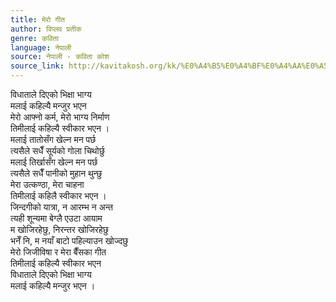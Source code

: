 ```yaml
---
title: मेरो गीत
author: विप्लव प्रतीक
genre: कविता
language: नेपाली
source: नेपाली - कविता कोश
source_link: http://kavitakosh.org/kk/%E0%A4%B5%E0%A4%BF%E0%A4%AA%E0%A5%8D%E0%A4%B2%E0%A4%B5_%E0%A4%AA%E0%A5%8D%E0%A4%B0%E0%A4%A4%E0%A5%80%E0%A4%95
---
```


विधाताले दिएको भिक्षा भाग्य  
मलाई कहिल्यै मन्जुर भएन  
मेरो आफ्नो कर्म, मेरो भाग्य निर्माण  
तिमीलाई कहिल्यै स्वीकार भएन ।  
मलाई तातोसँग खेल्न मन पर्छ  
त्यसैले सधैँ सूर्यको गोला चिथोर्छु  
मलाई तिर्खासँग खेल्न मन पर्छ  
त्यसैले सधैँ पानीको मुहान थुन्छु  
मेरा उत्कण्ठा, मेरा चाहना  
तिमीलाई कहिलै स्वीकार भएन ।  
जिन्दगीको यात्रा, न आरम्भ न अन्त  
त्यही शून्यमा बेग्लै एउटा आयाम  
म खोजिरहेछु, निरन्तर खोजिरहेछु  
भनेँ नि, म नयाँ बाटो पहिल्याउन खोज्दछु  
मेरो जिजीविषा र मेरा बैँसका गीत  
तिमीलाई कहिल्यै स्वीकार भएन  
विधाताले दिएको भिक्षा भाग्य  
मलाई कहिल्यै मन्जुर भएन ।
